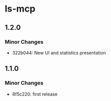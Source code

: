# ls-mcp

## 1.2.0

### Minor Changes

- 322b044: New UI and statistics presentation

## 1.1.0

### Minor Changes

- 8f5c220: first release
